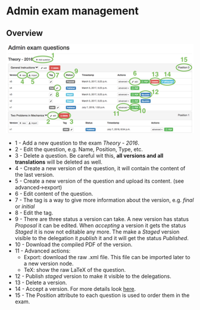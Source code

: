 # Admin exam management

## Overview
![](img/admin_exam_management.png)

* 1 - Add a new question to the exam *Theory - 2016*.
* 2 - Edit the question, e.g. Name, Position, Type, etc.
* 3 - Delete a question. Be careful wit this, **all versions and all translations** will be deleted as well.
* 4 - Create a new version of the question, it will contain the content of the last version.
* 5 - Create a new version of the question and upload its content. (see advanced->export)
* 6 - Edit content of the question.
* 7 - The tag is a way to give more information about the version, e.g. *final* or *initial*
* 8 - Edit the tag.
* 9 - There are three status a version can take. A new version has status *Proposal* it can be edited. When *accepting* a version it gets the status *Staged* it is now not editable any more. The make a *Staged* version visible to the delegation it *publish* it and it will get the status *Published*.
* 10 - Download the compiled PDF of the version.
* 11 - Advanced actions:
	* Export: download the raw .xml file. This file can be imported later to a new version node.
	* TeX: show the raw LaTeX of the question.
* 12 - Publish *staged* version to make it visible to the delegations.
* 13 - Delete a version.
* 14 - Accept a version. For more details look  [here](admin_exam_editor.md#accept).
* 15 - The Position attribute to each question is used to order them in the exam.